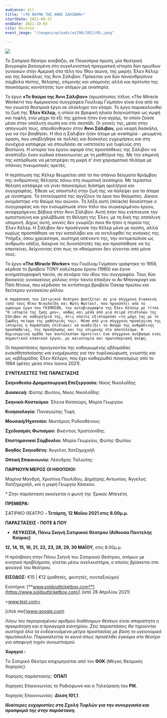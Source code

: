 ```yaml
---
audience: all
title: "«ΤΟ ΘΑΥΜΑ ΤΗΣ ΑΝΝΙ ΣΑΛΙΒΑΝ»"
startDate: 2021-09-27
endDate: 2021-10-03
city: Nicosia
event_image: "/images/uploads/as290/2021/05.jpeg"

---
```

![](/images/uploads/anniesallivanposter/2021/05.jpeg)

Το Σατιρικό Θέατρο ανεβάζει, σε Παγκύπρια πρώτη, μία θεατρική βιογραφία βασισμένη στη συγκλονιστική πραγματική ιστορία δύο ηρωίδων γυναικών στην Αμερική στα τέλη του 19ου αιώνα, της μικρής Έλεν Κέλερ και της δασκάλας της Άννι Σάλιβαν. Πρόκειται για δύο πανανθρώπινα σύμβολα πίστης, θέλησης, επιμονής και υπομονής αλλά και πρότυπα της παγκόσμιας κοινότητας των ατόμων με αναπηρία.

Το έργο **«Το θαύμα της Άννι Σάλιβαν»** (πρωτότυπος τίτλος _«Τhe Miracle Worker»_) του Αμερικανού συγγραφέα Γουίλιαμ Γκίμπσον είναι ένα από τα πιο γνωστά θεατρικά έργα σε ολόκληρο τον κόσμο. Το έργο παρακολουθεί τη ζωή της **Έλεν Κέλερ,** η οποία σε βρεφική ηλικία διαγνώστηκε ως κωφή και τυφλή, ενώ μέχρι τα έξι της χρόνια ήταν ένα αγρίμι, το οποίο ζούσε μέσα στην απόλυτη σιωπή και στο σκοτάδι. Οι γονείς της, μέσα στην απόγνωσή τους, απευθύνθηκαν στην **Άννι Σάλιβαν,** μια νεαρή δασκάλα, για να την βοηθήσει. Η ίδια η Σάλιβαν ήταν άτομο με αναπηρία - μειωμένη όραση, που υποβλήθηκε σε πολλές και δύσκολες εγχειρήσεις και στη συνέχεια κατάφερε να σπουδάσει σε ινστιτούτο για τυφλούς στη Βοστώνη. Η ιστορία του έργου αφορά στις προσπάθειες της Σάλιβαν να αναπτύξει έναν κώδικα επικοινωνίας με τη μαθήτριά της. Με την επιμονή της κατόρθωσε να μετατρέψει τη μικρή σ’ ένα χαρισματικό πλάσμα με σπάνιες πνευματικές αρετές.

Η περίπτωση της Κέλερ θεωρείται από τα πιο σπάνια δείγματα θριάμβου της ανθρώπινης θέλησης πάνω στη σωματική αναπηρία. Με τεράστια θέληση κατάφερε να γίνει παγκοσμίως διάσημη ομιλήτρια και συγγραφέας. Έθεσε ως αποστολή στην ζωή της να παλέψει για τα άτομα με αναπηρία. Τα επιτεύγματά της αγγίζουν τα όρια του θαύματος. Δίκαια ονομάστηκε «το θαύμα του αιώνα». Τη λέξη αυτή (miracle) δανείστηκε ο συγγραφέας και την ενσωμάτωσε στον τίτλο του συγκεκριμένου έργου, αναφερόμενος βέβαια στην Άννι Σάλιβαν. Αυτή ήταν που ενέπνευσε την εμπιστοσύνη και χαλύβδωσε τη θέληση της Έλεν, με τη δική της ατσάλινη υπομονή. Δίχως αυτή, κανείς δεν γνωρίζει ποια θα ήταν η πορεία της Έλεν Κέλερ. Η Σάλιβαν δεν προσέγγισε την Κέλερ μόνο με αγάπη, αλλά κυρίως προσπάθησε να την καταλάβει και να αντιληφθεί τις ανάγκες της. Υπήρξε, όπου χρειάστηκε, αυστηρή απέναντι της, την αντιμετώπισε ως άνθρωπο ισάξιο, διέκρινε τις δυνατότητές της και προσπάθησε να τις επεκτείνει, δείχνοντας έτσι πως τα «θαύματα» δεν γίνονται από μόνα τους.

Το έργο **«Τhe Miracle Worker»** του Γουίλιαμ Γκίμπσον γράφτηκε το 1959, κέρδισε το βραβείο ΤΟΝΥ καλύτερου έργου (1960) και έγινε κινηματογραφική ταινία, σε σενάριο του ιδίου του συγγραφέα. Τους δύο βασικούς γυναικείους ρόλους στην ταινία έπαιξαν οι Αν Μπανκροφτ και Πάτι Ντιουκ, που κέρδισαν τα αντίστοιχα βραβεία Όσκαρ πρώτου και δεύτερου γυναικείου ρόλου.

    Η παράσταση του Σατιρικού Θεάτρου βασίζεται σε μια σύγχρονη διασκευή (από τους Νίκο Νικολαΐδη και Φώτη Φωτίου), που προκύπτει από το ομώνυμο έργο του ΓΚΙΜΠΣΟΝ, την αυτοβιογραφία της Έλεν Κέλλερ με τίτλο "Η ιστορία της ζωής μου», καθώς και μέσα από μια σειρά επιστολών της Σάλιβαν σε καθηγήτριά της, στις οποίες εξιστορούσε «τη μάχη της με το ζωώδες πείσμα της μαθήτριάς της». Μέσα από μια σύγχρονη προσέγγιση της ιστορίας η παράσταση επιδιώκει να αναδείξει το θαύμα της ανθρώπινης προσπάθειας, της προσήλωσης και της επιμονής στο αποτέλεσμα. Η δημιουργική ομάδα των συντελεστών προτείνει ένα σύγχρονο ανέβασμα ενός σημαντικού κλασικού έργου, με καινοτομία και πρωτοποριακή σκέψη.

Οι παραστάσεις προηγούνται της καθιερωμένης _εβδομάδας ευαισθητοποίησης και ενημέρωσης για την τυφλοκώφωση_, γνωστής και ως _«εβδομάδας Έλεν Κέλερ»,_ που έχει καθιερωθεί παγκοσμίως από το 1984 (φέτος μέσα στον Ιούνιο 2021).

**ΣΥΝΤΕΛΕΣΤΕΣ ΤΗΣ ΠΑΡΑΣΤΑΣΗΣ**

**Σκηνοθεσία-Δραματουργική Επεξεργασία:** Νίκος Νικολαΐδης

**Διασκευή:** Φώτης Φωτίου, Νίκος Νικολαΐδης

**Σκηνικά-Κοστούμια**: Έλενα Κατσούρη, Μαρία Γεωργίου

**Κινησιολογία**: Παναγιώτης Τοφή

**Μουσική/Ηχοτοπίο:** Νεκτάριος Ροδοσθένους

**Σχεδιασμός Φωτισμού:** Βικέντιος Χριστιανίδης

**Επιστημονικοί Σύμβουλοι:** Μαρία Γεωργίου, Φώτης Φωτίου

**Βοηθός Σκηνοθέτη:** Άγγελος Χατζημιχαήλ

**Οπτική Επικοινωνία:** Λέανδρος Ταλιώτης

**ΠΑΙΡΝΟΥΝ ΜΕΡΟΣ ΟΙ ΗΘΟΠΟΙΟΙ:**

Μαρίνα Μανδρή, Χριστίνα Παυλίδου, Δημήτρης Αντωνίου, Άγγελος Χατζημιχαήλ, και η μικρή Γεωργία Χάσικου.

_* Στην παράσταση ακούγεται η φωνή της Έρικας Μπεγέτη_.

**ΠΡΕΜΙΕΡΑ:**

ΣΑΤΙΡΙΚΟ ΘΕΑΤΡΟ **- Τετάρτη, 12 Μαΐου 2021 στις 8.00μ.μ.**

**ΠΑΡΑΣΤΑΣΕΙΣ - ΠΟΤΕ & ΠΟΥ**

* **ΛΕΥΚΩΣΙΑ, Πάνω Σκηνή Σατιρικού Θέατρου (Αίθουσα Παντελής Κούρος)**

**12, 14, 15, 16, 21, 22, 23, 28, 29, 30 ΜΑΪΟΥ,** στις 8.00μ.μ.

Η πρόσβαση στην Πάνω Σκηνή του Σατιρικού Θεάτρου, ατόμων με κινητικά προβλήματα, γίνεται μέσω ανελκυστήρα, ο οποίος βρίσκεται στο φουαγιέ του θεάτρου.

**ΕΙΣΟΔΟΣ:** €15 | €12 (μαθητές, φοιτητές, συνταξιούχοι)

Εισιτήρια: [**www.soldoutticketbox.com**](https://www.soldoutticketbox.com/) (από 28 Απριλίου 2021)

<www.test.com>

\[click me\](www.google.com)

_Λόγω του περιορισμένου αριθμού διαθέσιμων θέσεων είναι απαραίτητη η προκράτηση και η προαγορά εισιτηρίου. Στις παραστάσεις θα τηρούνται αυστηρά όλα τα ενδεικνυόμενα μέτρα προστασίας με βάση το υγειονομικό πρωτόκολλο. Παρακαλείται το κοινό όπως προσέλθει έγκαιρα στο θέατρο για αποφυγή τυχόν συνωστισμού._

**Χορηγοί :**

Tο Σατιρικό Θέατρο επιχορηγείται από τον **ΘOK** (Μέγας Θεσμικός Χορηγός).

Χορηγός παράστασης: **ΟΠΑΠ**

Χορηγός Επικοινωνίας το Ραδιόφωνο και η Τηλεόραση του **ΡΙΚ**.

Χορηγός Επικοινωνίας: **Δίεση 101,1**.

**_Ιδιαίτερες ευχαριστίες στη Σχολή Τυφλών για την συνεργασία και προσφορά της στην παράσταση._**